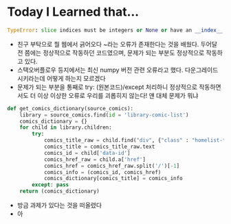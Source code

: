# Today I Learned that...
~~~python
TypeError: slice indices must be integers or None or have an __index__ method
~~~
- 친구 부탁으로 뭘 웹에서 긁어오다 ~라는 오류가 존재한다는 것을 배웠다. 두어달 전 쯤에는 정상적으로 작동하던 코드였으며, 문제가 되는 부분도 정상적으로 작동하고 있다. 
- 스택오버플로우 등지에서는 최신 numpy 버전 관련 오류라고 했다. 다운그레이드 시키라는데 어떻게 하는지 모르겠다
- 문제가 되는 부분을 통째로 try: (원본코드)/except 처리하니 정상적으로 작동하면서도 더 이상 이상한 오류로 우리를 괴롭히지 않는다! 얜 대체 문제가 뭐냐
~~~python
def get_comics_dictionary(source_comics):
    library = source_comics.find(id = 'library-comic-list')
    comics_dictionary = {} 
    for child in library.children:
        try:
            comics_title_raw = child.find("div", {"class" : "homelist-title"}).span
            comics_title = comics_title_raw.text
            comics_id = child['data-id']
            comics_href_raw = child.a['href']
            comics_href = comics_href_raw.split('/')[-1]
            comics_info = (comics_id, comics_href)
            comics_dictionary[comics_title] = comics_info
        except: pass
    return (comics_dictionary)  
~~~
- 방금 과제가 있다는 것을 떠올렸다
- 아 
